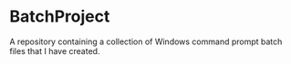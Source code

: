 # BatchProject
A repository containing a collection of Windows command prompt batch files that I have created.
